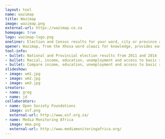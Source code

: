 ```yaml
---
layout: tool
name: wazimap
title: Wazimap
image: wazimap.png
external-url: https://wazimap.co.za
homepage: true
logo: wazimap-logo.png
oneliner: Election and Census results for your ward, city or province across South Africa
opener: Wazimap, from the Xhosa word ulwazi for knowledge, provides easy access to South African census and elenctions data.
tool-info:
- bullet: National and Provincial election results from 2011 and 2014
- bullet: Racial, income, education, unemployment and access to basic services down to ward level
- bullet: Compare income, education, unemployment and access to basic services between different wards, cities, and provinces
slideshow:
- image: wm1.jpg
- image: wm2.jpg
- image: wm3.jpg
creators:
- name: greg
- name: jd
collaborators:
- name: Open Society Foundations
  image: osf.png
  external-url: http://www.osf.org.za/
- name: Media Monitoring Africa
  image: mma.png
  external-url: http://www.mediamonitoringafrica.org/
---
```


